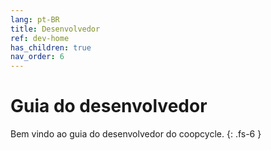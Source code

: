 ```yaml
---
lang: pt-BR
title: Desenvolvedor
ref: dev-home
has_children: true
nav_order: 6
---
```


# Guia do desenvolvedor

Bem vindo ao guia do desenvolvedor do coopcycle.
{: .fs-6 }
